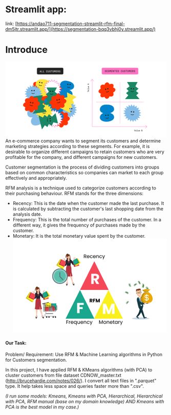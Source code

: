 # Streamlit app:
link: [https://andao711-segmentation-streamlit-rfm-final-dm5jtr.streamlit.app/](https://segmentation-bqq3vbhj0y.streamlit.app/)
# Introduce
![RFM](images/2.png)
An e-commerce company wants to segment its customers and determine marketing strategies according to these segments. For example, it is desirable to organize different campaigns to retain customers who are very profitable for the company, and different campaigns for new customers.

Customer segmentation is the process of dividing customers into groups based on common characteristics so companies can market to each group effectively and appropriately. 

RFM analysis is a technique used to categorize customers according to their purchasing behaviour. RFM stands for the three dimensions:
- Recency: This is the date when the customer made the last purchase. It is calculated by subtracting the customer's last shopping date from the analysis date.
- Frequency: This is the total number of purchases of the customer. In a different way, it gives the frequency of purchases made by the customer.
- Monetary: It is the total monetary value spent by the customer.
![RFM](images/RFM.png)

#### Our Task:
Problem/ Requirement: Use RFM & Machine Learning algorithms in Python for Customers segmentation.

In this project, I have applied RFM & KMeans algorithms (with PCA) to cluster customers from file dataset CDNOW_master.txt (http://brucehardie.com/notes/026/).
I convert all text files in ".parquet" type. It help takes less space and queries faster more than ".csv".

*(I run some models: Kmeans, Kmeans with PCA, Hierarchical, Hierarchical with PCA, RFM manual (base on my domain knowledge) AND Kmeans with PCA is the best model in my case.)*
